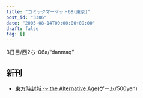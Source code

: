 ```yaml
---
title: "コミックマーケット68(東京)"
post_id: "3306"
date: "2005-08-14T00:00:00+09:00"
draft: false
tag: []
---
```



3日目/西2ち-06a/“danmaq”

## 新刊



  * [東方時封城 ～ the Alternative Age](/!/thA/)(ゲーム/500yen)
